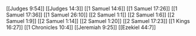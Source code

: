 [[Judges 9:54]]
[[Judges 14:3]]
[[1 Samuel 14:6]]
[[1 Samuel 17:26]]
[[1 Samuel 17:36]]
[[1 Samuel 26:10]]
[[2 Samuel 1:1]]
[[2 Samuel 1:6]]
[[2 Samuel 1:9]]
[[2 Samuel 1:14]]
[[2 Samuel 1:20]]
[[2 Samuel 17:23]]
[[1 Kings 16:27]]
[[1 Chronicles 10:4]]
[[Jeremiah 9:25]]
[[Ezekiel 44:7]]

